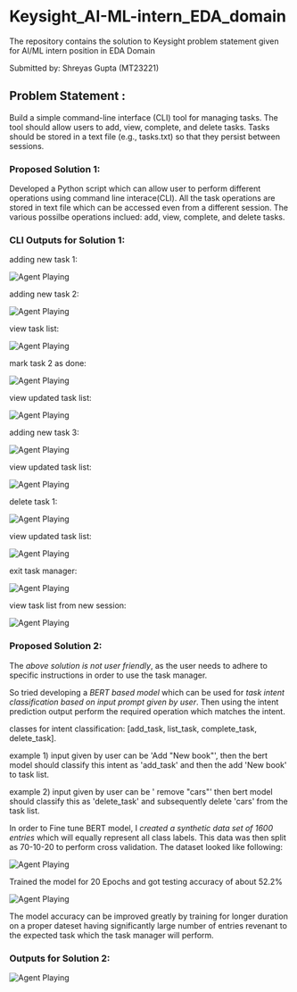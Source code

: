 # Keysight_AI-ML-intern_EDA_domain
The repository contains the solution to Keysight problem statement given for AI/ML intern position in EDA Domain

Submitted by: Shreyas Gupta (MT23221)

## Problem Statement : 
Build a simple command-line interface (CLI) tool for managing tasks. The tool should allow users to add, view, complete, and delete tasks. Tasks should be stored in a text file (e.g., tasks.txt) so that they persist between sessions.


### Proposed Solution 1:
Developed a Python script which can allow user to perform different operations using command line interace(CLI). All the task operations are stored in text file which can be accessed even from a different session. The various possilbe operations inclued: add, view, complete, and delete tasks.

### CLI Outputs for Solution 1:

adding new task 1:

![Agent Playing](assets/add_task_1.png)


adding new task 2:

![Agent Playing](assets/add_task_2.png)


view task list:

![Agent Playing](assets/view_task.png)


mark task 2 as done:

![Agent Playing](assets/mark_done_2.png)


view updated task list:

![Agent Playing](assets/view_updated_task.png)


adding new task 3:

![Agent Playing](assets/add_task_3.png)


view updated task list:

![Agent Playing](assets/view_updated_task_1.png)


delete task 1:

![Agent Playing](assets/del_task_1.png)


view updated task list:

![Agent Playing](assets/view_updated_task_2.png)


exit task manager:

![Agent Playing](assets/exit_task.png)


view task list from new session:

![Agent Playing](assets/view_task_after_exit.png)


### Proposed Solution 2:
The *above solution is not user friendly*, as the user needs to adhere to specific instructions in order to use the task manager.

So tried developing a *BERT based model* which can be used for *task intent classification based on input prompt given by user*. Then using the intent prediction output perform the required operation which matches the intent.

classes for intent classification: [add_task, list_task, complete_task, delete_task].

example 1) input given by user can be 'Add "New book"', then the bert model should classify this intent as 'add_task' and then the add 'New book' to task list.

example 2) input given by user can be ' remove "cars"' then bert model should classify this as 'delete_task' and subsequently delete 'cars' from the task list.

In order to Fine tune BERT model, I *created a synthetic data set of 1600 entries* which will equally represent all class labels. This data was then split as 70-10-20 to perform cross validation.
The dataset looked like following:

![Agent Playing](assets/data.png)


Trained the model for 20 Epochs and got testing accuracy of about 52.2%

![Agent Playing](assets/accur.png)
 

The model accuracy can be improved greatly by training for longer duration on a  proper dateset having significantly large number of entries revenant to the expected task which the task manager will perform. 

### Outputs for Solution 2:

![Agent Playing](assets/ouput.png)
